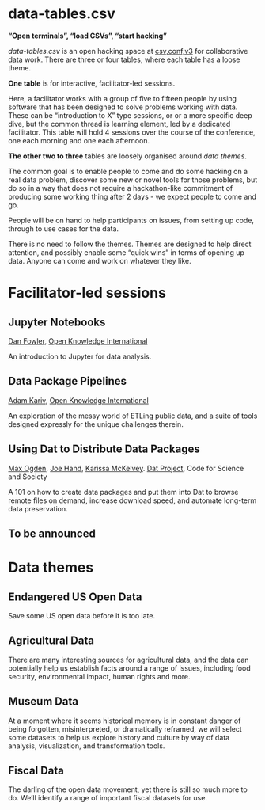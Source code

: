 # data-tables.csv

**“Open terminals”, “load CSVs”, “start hacking”**

*data-tables.csv* is an open hacking space at [csv,conf,v3](https://csvconf.com) for collaborative data work. There are three or four tables, where each table has a loose theme.

**One table** is for interactive, facilitator-led sessions. 

Here, a facilitator works with a group of five to fifteen people by using software that has been designed to solve problems working with data. These can be “introduction to X” type sessions, or or a more specific deep dive, but the common thread is learning element, led by a dedicated facilitator. This table will hold 4 sessions over the course of the conference, one each morning and one each afternoon.

**The other two to three** tables are loosely organised around *data themes*.

The common goal is to enable people to come and do some hacking on a real data problem, discover some new or novel tools for those problems, but do so in a way that does not require a hackathon-like commitment of producing some working thing after 2 days - we expect people to come and go. 

People will be on hand to help participants on issues, from setting up code, through to use cases for the data.

There is no need to follow the themes. Themes are designed to help direct attention, and possibly enable some “quick wins” in terms of opening up data. Anyone can come and work on whatever they like.

# Facilitator-led sessions

## Jupyter Notebooks
[Dan Fowler](), [Open Knowledge International](https://github.com/okfn)

An introduction to Jupyter for data analysis.

## Data Package Pipelines
[Adam Kariv](), [Open Knowledge International](https://github.com/okfn)

An exploration of the messy world of ETLing public data, and a suite of tools designed expressly for the unique challenges therein.

## Using Dat to Distribute Data Packages
[Max Ogden](https://github.com/maxogden), [Joe Hand](https://github.com/joehand), [Karissa McKelvey](https://github.com/karissa). [Dat Project](https://github.com/datproject), Code for Science and Society

A 101 on how to create data packages and put them into Dat to browse remote files on demand, increase download speed, and automate long-term data preservation.

## To be announced

# Data themes

## Endangered US Open Data

Save some US open data before it is too late.

## Agricultural Data

There are many interesting sources for agricultural data, and the data can potentially help us establish facts around a range of issues, including food security, environmental impact, human rights and more.

## Museum Data

At a moment where it seems historical memory is in constant danger of being forgotten, misinterpreted, or dramatically reframed, we will select some datasets to help us explore history and culture by way of data analysis, visualization, and transformation tools. 

## Fiscal Data

The darling of the open data movement, yet there is still so much more to do. We’ll identify a range of important fiscal datasets for use.
